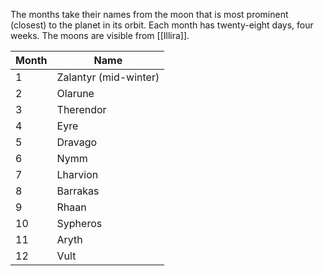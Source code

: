 The months take their names from the moon that is most prominent (closest) to the planet in its orbit. Each month has twenty-eight days, four weeks. The moons are visible from [[Illira]].

| Month | Name                  |
|-------|-----------------------|
| 1     | Zalantyr (mid-winter) |
| 2     | Olarune               |
| 3     | Therendor             |
| 4     | Eyre                  |
| 5     | Dravago               |
| 6     | Nymm                  |
| 7     | Lharvion              |
| 8     | Barrakas              |
| 9     | Rhaan                 |
| 10    | Sypheros              |
| 11    | Aryth                 |
| 12    | Vult                  |